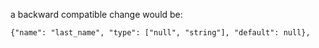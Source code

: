 a backward compatible change would be:
```
{"name": "last_name", "type": ["null", "string"], "default": null},
``` 